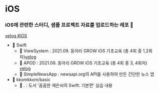 # iOS
### iOS에 관련한 스터디, 샘플 프로젝트 자료를 업로드하는 레포 💾
[velog #iOS](https://velog.io/@dayo2n?tag=iOS)

- 📂 Swift
	- 📂 ViewSystem : 2021.09. 동아리 GROW iOS 기초교육 (총 4회 중 1,2회차)[velog](https://velog.io/@dayo2n/iOS-동아리-GROW-iOS-기초교육1)
	- 📂 APOD : 2021.09. 동아리 GROW iOS 기초교육 (총 4회 중 3, 4회차) [velog](https://velog.io/@dayo2n/iOS-iOS의-기초2)
	- 📂 SimpleNewsApp : newsapi.org의 API를 사용하여 만든 간단한 뉴스 앱
- 📂 kkomkkom/basic
   - 📂 . : 도서 '꼼꼼한 재은씨의 Swift: 기본편' 실습 내용
